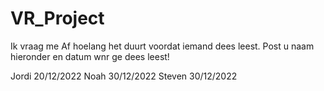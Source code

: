 # VR_Project

Ik vraag me Af hoelang het duurt voordat iemand dees leest. Post u naam hieronder en datum wnr ge dees leest! 


Jordi 20/12/2022
Noah 30/12/2022
Steven 30/12/2022
